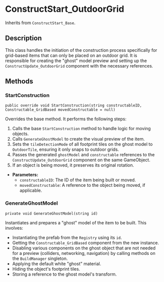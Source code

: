 # ConstructStart_OutdoorGrid

Inherits from `ConstructStart_Base`.

## Description

This class handles the initiation of the construction process specifically for grid-based items that can only be placed on an outdoor grid. It is responsible for creating the "ghost" model preview and setting up the `ConstructUpdate_OutdoorGrid` component with the necessary references.

## Methods

### StartConstruction
`public override void StartConstruction(string constructableID, Constructable_GridBased movedConstructable = null)`

Overrides the base method. It performs the following steps:
1.  Calls the base `StartConstruction` method to handle logic for moving objects.
2.  Calls `GenerateGhostModel` to create the visual preview of the item.
3.  Sets the `tileDetectionMode` of all footprint tiles on the ghost model to `OutdoorTile`, ensuring it only snaps to outdoor grids.
4.  Passes the generated `ghostModel` and `constructable` references to the `ConstructUpdate_OutdoorGrid` component on the same GameObject.
5.  If an object is being moved, it preserves its original rotation.

-   **Parameters:**
    -   `constructableID`: The ID of the item being built or moved.
    -   `movedConstructable`: A reference to the object being moved, if applicable.

### GenerateGhostModel
`private void GenerateGhostModel(string id)`

Instantiates and prepares a "ghost" model of the item to be built. This involves:
-   Instantiating the prefab from the `Registry` using its `id`.
-   Getting the `Constructable_GridBased` component from the new instance.
-   Disabling various components on the ghost object that are not needed for a preview (colliders, networking, navigation) by calling methods on the `BuildManager` singleton.
-   Applying the default white "ghost" material.
-   Hiding the object's footprint tiles.
-   Storing a reference to the ghost model's transform.
